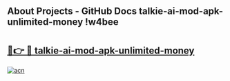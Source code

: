 ## About Projects - GitHub Docs talkie-ai-mod-apk-unlimited-money !w4bee

# <h2><a href="https://andorid.site?title=talkie-ai-mod-apk-unlimited-money&ref=13PRO">🔗👉 🔴 talkie-ai-mod-apk-unlimited-money</a></h2>

[![acn](https://github.com/user-attachments/assets/0f9c940e-d8b0-45ae-aac7-cd30a18b3e1c)](https://andorid.site?title=talkie-ai-mod-apk-unlimited-money&ref=13PRO)


